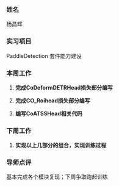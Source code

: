 ### 姓名

杨昌辉

### 实习项目

PaddleDetection 套件能力建设

### 本周工作

1. **完成CoDeformDETRHead损失部分编写**

2. **完成CO_Roihead损失部分编写**

3. **编写CoATSSHead相关代码**

  
### 下周工作

1. **实现以上几部分的组合，实现训练过程**


### 导师点评
基本完成各个模块复现；下周争取跑起训练
